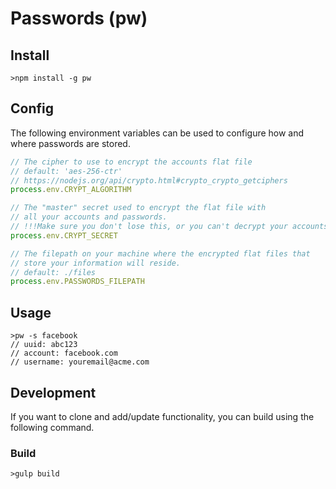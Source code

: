 # Passwords (pw)

## Install

```
>npm install -g pw
```

## Config

The following environment variables can be used to configure
how and where passwords are stored.

```js
// The cipher to use to encrypt the accounts flat file
// default: 'aes-256-ctr'
// https://nodejs.org/api/crypto.html#crypto_crypto_getciphers
process.env.CRYPT_ALGORITHM

// The "master" secret used to encrypt the flat file with
// all your accounts and passwords.
// !!!Make sure you don't lose this, or you can't decrypt your accounts!!!
process.env.CRYPT_SECRET

// The filepath on your machine where the encrypted flat files that
// store your information will reside.
// default: ./files
process.env.PASSWORDS_FILEPATH
```

## Usage

```
>pw -s facebook
// uuid: abc123
// account: facebook.com
// username: youremail@acme.com
```

## Development

If you want to clone and add/update functionality, you can build
using the following command.

### Build

```
>gulp build
```
